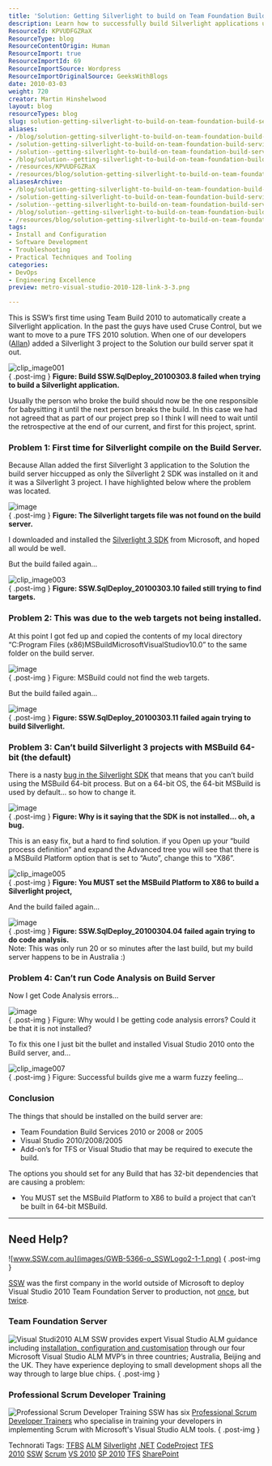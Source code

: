 ```yaml
---
title: 'Solution: Getting Silverlight to build on Team Foundation Build Services 2010'
description: Learn how to successfully build Silverlight applications using Team Foundation Build Services 2010. Overcome common challenges with expert tips and solutions!
ResourceId: KPVUDFGZRaX
ResourceType: blog
ResourceContentOrigin: Human
ResourceImport: true
ResourceImportId: 69
ResourceImportSource: Wordpress
ResourceImportOriginalSource: GeeksWithBlogs
date: 2010-03-03
weight: 720
creator: Martin Hinshelwood
layout: blog
resourceTypes: blog
slug: solution-getting-silverlight-to-build-on-team-foundation-build-services-2010
aliases:
- /blog/solution-getting-silverlight-to-build-on-team-foundation-build-services-2010
- /solution-getting-silverlight-to-build-on-team-foundation-build-services-2010
- /solution--getting-silverlight-to-build-on-team-foundation-build-services-2010
- /blog/solution--getting-silverlight-to-build-on-team-foundation-build-services-2010
- /resources/KPVUDFGZRaX
- /resources/blog/solution-getting-silverlight-to-build-on-team-foundation-build-services-2010
aliasesArchive:
- /blog/solution-getting-silverlight-to-build-on-team-foundation-build-services-2010
- /solution-getting-silverlight-to-build-on-team-foundation-build-services-2010
- /solution--getting-silverlight-to-build-on-team-foundation-build-services-2010
- /blog/solution--getting-silverlight-to-build-on-team-foundation-build-services-2010
- /resources/blog/solution-getting-silverlight-to-build-on-team-foundation-build-services-2010
tags:
- Install and Configuration
- Software Development
- Troubleshooting
- Practical Techniques and Tooling
categories:
- DevOps
- Engineering Excellence
preview: metro-visual-studio-2010-128-link-3-3.png

---
```

This is SSW’s first time using Team Build 2010 to automatically create a Silverlight application. In the past the guys have used Cruse Control, but we want to move to a pure TFS 2010 solution. When one of our developers ([Allan](http://sharepoint.ssw.com.au/AboutUs/Employees/Pages/Allan.aspx)) added a Silverlight 3 project to the Solution our build server spat it out.

![clip_image001](images/SolutiongettingSilverlighttobuildonTeamB_C6CA-clip_image001_-4-4.png)  
{ .post-img }
**Figure: Build SSW.SqlDeploy_20100303.8 failed when trying to build a Silverlight application.**

Usually the person who broke the build should now be the one responsible for babysitting it until the next person breaks the build. In this case we had not agreed that as part of our project prep so I think I will need to wait until the retrospective at the end of our current, and first for this project, sprint.

### Problem 1: First time for Silverlight compile on the Build Server.

Because Allan added the first Silverlight 3 application to the Solution the build server hiccupped as only the Silverlight 2 SDK was installed on it and it was a Silverlight 3 project. I have highlighted below where the problem was located.

![image](images/SolutiongettingSilverlighttobuildonTeamB_C6CA-image_-13-9.png)  
{ .post-img }
**Figure: The Silverlight targets file was not found on the build server.**

I downloaded and installed the [Silverlight 3 SDK](http://www.microsoft.com/downloads/details.aspx?FamilyID=1ea49236-0de7-41b1-81c8-a126ff39975bWn8hmhweA) from Microsoft, and hoped all would be well.

But the build failed again…

![clip_image003](images/SolutiongettingSilverlighttobuildonTeamB_C6CA-clip_image003_-5-5.png)  
{ .post-img }
**Figure: SSW.SqlDeploy_20100303.10 failed still trying to find targets.**

### Problem 2: This was due to the web targets not being installed.

At this point I got fed up and copied the contents of my local directory “C:Program Files (x86)MSBuildMicrosoftVisualStudiov10.0” to the same folder on the build server.

![image](images/SolutiongettingSilverlighttobuildonTeamB_C6CA-image_-13-9.png)  
{ .post-img }
Figure: MSBuild could not find the web targets.

But the build failed again…

![image](images/SolutiongettingSilverlighttobuildonTeamB_C6CA-image_-13-9.png)  
{ .post-img }
**Figure: SSW.SqlDeploy_20100303.11 failed again trying to build Silverlight.**

### Problem 3: Can’t build Silverlight 3 projects with MSBuild 64-bit (the default)

There is a nasty [bug in the Silverlight SDK](http://weblogs.asp.net/andresv/archive/2009/11/05/build-silverlight-2-0-or-3-0-projects-with-an-x64-tfs-2010-build-agent.aspx) that means that you can’t build using the MSBuild 64-bit process. But on a 64-bit OS, the 64-bit MSBuild is used by default… so how to change it.

![image](images/SolutiongettingSilverlighttobuildonTeamB_C6CA-image_-13-9.png)  
{ .post-img }
**Figure: Why is it saying that the SDK is not installed… oh, a bug.**

This is an easy fix, but a hard to find solution. if you Open up your “build process definition” and expand the Advanced tree you will see that there is a MSBuild Platform option that is set to “Auto”, change this to “X86”.

![clip_image005](images/SolutiongettingSilverlighttobuildonTeamB_C6CA-clip_image005_-6-6.png)  
{ .post-img }
**Figure: You MUST set the MSBuild Platform to X86 to build a Silverlight project,**

And the build failed again…

![image](images/SolutiongettingSilverlighttobuildonTeamB_C6CA-image_-13-9.png)  
{ .post-img }
**Figure: SSW.SqlDeploy_20100304.04 failed again trying to do code analysis.**  
Note: This was only run 20 or so minutes after the last build, but my build server happens to be in Australia :)

### Problem 4: Can’t run Code Analysis on Build Server

Now I get Code Analysis errors…

![image](images/SolutiongettingSilverlighttobuildonTeamB_C6CA-image_-13-9.png)  
{ .post-img }
Figure: Why would I be getting code analysis errors? Could it be that it is not installed?

To fix this one I just bit the bullet and installed Visual Studio 2010 onto the Build server, and…

![clip_image007](images/SolutiongettingSilverlighttobuildonTeamB_C6CA-clip_image007_-7-7.png)  
{ .post-img }
Figure: Successful builds give me a warm fuzzy feeling…

### Conclusion

The things that should be installed on the build server are:

- Team Foundation Build Services 2010 or 2008 or 2005
- Visual Studio 2010/2008/2005
- Add-on’s for TFS or Visual Studio that may be required to execute the build.

The options you should set for any Build that has 32-bit dependencies that are causing a problem:

- You MUST set the MSBuild Platform to X86 to build a project that can’t be built in 64-bit MSBuild.

---

## Need Help?

![www.SSW.com.au](images/GWB-5366-o_SSWLogo2-1-1.png)
{ .post-img }

[SSW](http://www.ssw.com.au) was the first company in the world outside of Microsoft to deploy Visual Studio 2010 Team Foundation Server to production, not [once](http://blog.hinshelwood.com/archive/2009/10/25/deploying-visual-studio-2010-team-foundation-server-beta-2.aspx), but [twice](http://blog.hinshelwood.com/archive/2010/02/10/upgrading-from-tfs-2010-beta-2-to-tfs-2010-rc.aspx).

### Team Foundation Server

![Visual Studi2010 ALM](images/GWB-5366-o_vs2010logo2-2-2.png) SSW provides expert Visual Studio ALM guidance including [installation, configuration and customisation](http://www.ssw.com.au/ssw/Company/SourceControl.aspx) through our four Microsoft Visual Studio ALM MVP’s in three countries; Australia, Beijing and the UK. They have experience deploying to small development shops all the way through to large blue chips.
{ .post-img }

### Professional Scrum Developer Training

![Professional Scrum Developer Training](images/PSD%20Announcement%20Graphic.jpg) SSW has six [Professional Scrum Developer Trainers](http://www.ssw.com.au/ssw/Events/Scrum-Training-Course.aspx) who specialise in training your developers in implementing Scrum with Microsoft's Visual Studio ALM tools.
{ .post-img }

Technorati Tags: [TFBS](http://technorati.com/tags/TFBS) [ALM](http://technorati.com/tags/ALM) [Silverlight](http://technorati.com/tags/Silverlight) [.NET](http://technorati.com/tags/.NET) [CodeProject](http://technorati.com/tags/CodeProject) [TFS 2010](http://technorati.com/tags/TFS+2010) [SSW](http://technorati.com/tags/SSW) [Scrum](http://technorati.com/tags/Scrum) [VS 2010](http://technorati.com/tags/VS+2010) [SP 2010](http://technorati.com/tags/SP+2010) [TFS](http://technorati.com/tags/TFS) [SharePoint](http://technorati.com/tags/SharePoint)
